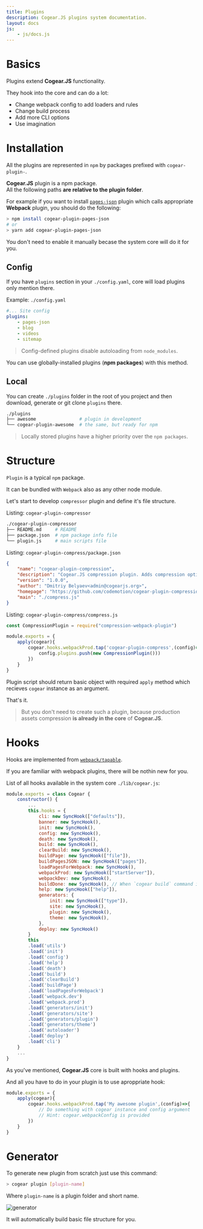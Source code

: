 ```yaml
---
title: Plugins
description: Cogear.JS plugins system documentation.
layout: docs
js:
	- js/docs.js
---
```

# Basics

Plugins extend **Cogear.JS** functionality. 

They hook into the core and can do a lot:
* Change webpack config to add loaders and rules
* Change build process
* Add more CLI options
* Use imagination

# Installation

All the plugins are represented in `npm` by packages prefixed with `cogear-plugin-`.

<article class="message is-success">
  <div class="message-body"><b>Cogear.JS</b> plugin is a npm package.</div>
</article>

<article class="message is-warning">
  <div class="message-body">All the following paths <b>are relative to the plugin folder</b>.</div>
</article>

For example if you want to install [`pages-json`](https://www.npmjs.com/package/cogear-plugin-pages-json) plugin which calls appropriate __Webpack__ plugin, you should do the following:
```bash
> npm install cogear-plugin-pages-json
# or
> yarn add cogear-plugin-pages-json
```

You don't need to enable it manually becase the system core will do it for you.

## Config

If you have `plugins` section in your `./config.yaml`, core will load plugins only mention there.

Example: `./config.yaml`
```yaml
#... Site config
plugins:
	- pages-json
	- blog
	- videos
	- sitemap
```
> Config-defined plugins disable autoloading from `node_modules`.

You can use globally-installed plugins (__npm packages__) with this method.

## Local

You can create `./plugins` folder in the root of you project and then download, generate or git clone `plugins` there.
```bash
./plugins
├── awesome                # plugin in development
└── cogear-plugin-awesome  # the same, but ready for npm
```
> Locally stored plugins have a higher priority over the `npm packages`.

# Structure

`Plugin` is a typical `npm` package.

It can be bundled with `Webpack` also as any other node module.

Let's start to develop `compressor` plugin and define it's file structure.

Listing: `cogear-plugin-compressor`
```bash
./cogear-plugin-compressor
├── README.md     # README
├── package.json  # npm package info file
└── plugin.js     # main scripts file
```

Listing: `cogear-plugin-compress/package.json`
```json
{
	"name": "cogear-plugin-compression",
	"description": "Cogear.JS compression plugin. Adds compression options to webpack production config.",
	"version": "1.0.0",
	"author": "Dmitriy Belyaev<admin@cogearjs.org>",
	"homepage": "https://github.com/codemotion/cogear-plugin-compression",
	"main": "./compress.js"
}
```

Listing: `cogear-plugin-compress/compress.js`
```javascript
const CompressionPlugin = require("compression-webpack-plugin")

module.exports = {
	apply(cogear){
		cogear.hooks.webpackProd.tap('cogear-plugin-compress',(config)=>{
			config.plugins.push(new CompressionPlugin()))
		})
	}
}
```

Plugin script should return basic object with required `apply` method which recieves `cogear` instance as an argument.

That's it.

> But you don't need to create such a plugin, because production assets compression __is already in the core__ of **Cogear.JS**.

# Hooks
Hooks are implemented from [`webpack/tapable`](https://github.com/webpack/tapable).

If you are familiar with webpack plugins, there will be nothin new for you.

List of all hooks available in the system core `./lib/cogear.js`:
```javascript
module.exports = class Cogear {
	constructor() {
		...
		this.hooks = {
			cli: new SyncHook(["defaults"]),
			banner: new SyncHook(),
			init: new SyncHook(),
			config: new SyncHook(),
			death: new SyncHook(),
			build: new SyncHook(),
			clearBuild: new SyncHook(),
			buildPage: new SyncHook(["file"]),
			buildPagesJSON: new SyncHook(["pages"]),
			loadPagesForWebpack: new SyncHook(),
			webpackProd: new SyncHook(["startServer"]),
			webpackDev: new SyncHook(),
			buildDone: new SyncHook(), // When `cogear build` command is finished
			help: new SyncHook(["help"]),
			generators: {
				init: new SyncHook(["type"]),
				site: new SyncHook(),
				plugin: new SyncHook(),
				theme: new SyncHook(),
			},
			deploy: new SyncHook()
		}
		this
		.load('utils')
		.load('init')
		.load('config')
		.load('help')
		.load('death')
		.load('build')
		.load('clearBuild')
		.load('buildPage')
		.load('loadPagesForWebpack')
		.load('webpack.dev')
		.load('webpack.prod')
		.load('generators/init')
		.load('generators/site')
		.load('generators/plugin')
		.load('generators/theme')
		.load('autoloader')	
		.load('deploy')
		.load('cli')
	}
	...
}
```

As you've mentioned, **Cogear.JS** core is built with hooks and plugins.

And all you have to do in your plugin is to use aproppriate hook:

```javascript
module.exports = {
	apply(cogear){
		cogear.hooks.webpackProd.tap('My awesome plugin',(config)=>{
			// Do something with cogear instance and config argument
			// Hint: cogear.webpackConfig is provided
		})
	}
}
```

# Generator
To generate new plugin from scratch just use this command:
```bash
> cogear plugin [plugin-name]
```

Where `plugin-name` is a plugin folder and short name.

![generator](~images/docs/plugins/generator.svg)

It will automatically build basic file structure for you.